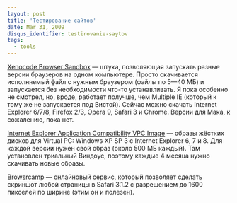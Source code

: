 ```yaml
---
layout: post
title: 'Тестирование сайтов'
date: Mar 31, 2009
disqus_identifier: testirovanie-saytov
tags:
  - tools
---
```


[Xenocode Browser Sandbox](http://www.xenocode.com/browsers/) — штука, позволяющая запускать разные версии браузеров на одном компьютере. Просто скачивается исполняемый файл с нужным браузером (файлы по 5—40 МБ) и запускается без необходимости что-то устанавливать. Я пока особенно не смотрел, но, вроде, работает получше, чем Multiple IE (который к тому же не запускается под Вистой). Сейчас можно скачать Internet Explorer 6/7/8, Firefox 2/3, Opera 9, Safari 3 и Chrome. Версии для Мака, к сожалению, пока нет.

[Internet Explorer Application Compatibility VPC Image](http://www.microsoft.com/downloads/details.aspx?FamilyId=21EABB90-958F-4B64-B5F1-73D0A413C8EF&displaylang=en) — образы жёстких дисков для Virtual PC: Windows XP SP 3 с Internet Explorer 6, 7 и 8. Для каждой версии нужен свой образ (около 500 МБ каждый). Там установлен триальный Виндоус, поэтому каждые 4 месяца нужно скачивать новые образы.

[Browsrcamp](http://www.browsrcamp.com/) — онлайновый сервис, который позволяет сделать скриншот любой страницы в Safari 3.1.2 с разрешением до 1600 пикселей по ширине (этим он и полезен).
